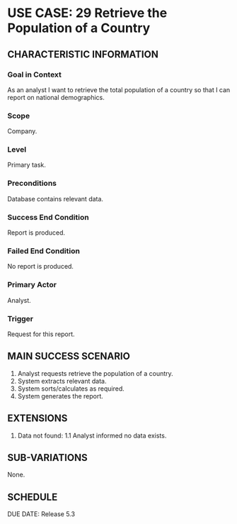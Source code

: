 # USE CASE: 29 Retrieve the Population of a Country

## CHARACTERISTIC INFORMATION

### Goal in Context

As an analyst I want to retrieve the total population of a country so that I can report on national demographics.

### Scope

Company.

### Level

Primary task.

### Preconditions

Database contains relevant data.

### Success End Condition

Report is produced.
### Failed End Condition

No report is produced.

### Primary Actor

Analyst.

### Trigger

Request for this report.

## MAIN SUCCESS SCENARIO

  1. Analyst requests retrieve the population of a country.
  2. System extracts relevant data.
  3. System sorts/calculates as required.
  4. System generates the report.

## EXTENSIONS

  1. Data not found:
    1.1 Analyst informed no data exists.

## SUB-VARIATIONS

None.

## SCHEDULE

DUE DATE: Release 5.3
